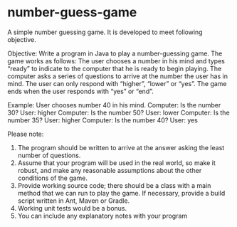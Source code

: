 number-guess-game
=================

A simple number guessing game. It is developed to meet following objective.


Objective:
Write a program in Java to play a number-guessing game. The game works as follows:
The user chooses a number in his mind and types “ready” to indicate to the computer that he is ready to begin playing.
The computer asks a series of questions to arrive at the number the user has in mind. The user can only respond with “higher”, “lower” or “yes”.
The game ends when the user responds with “yes” or “end”.
 
Example:
User chooses number 40 in his mind.
Computer: Is the number 30?
User: higher
Computer: Is the number 50?
User: lower
Computer: Is the number 35?
User: higher
Computer: Is the number 40?
User: yes
 
Please note:
1. The program should be written to arrive at the answer asking the least number of questions.
2. Assume that your program will be used in the real world, so make it robust, and make any reasonable assumptions about the other conditions of the game.
3. Provide working source code; there should be a class with a main method that we can run to play the game. If necessary, provide a build script written in Ant, Maven or Gradle.
4. Working unit tests would be a bonus.
5. You can include any explanatory notes with your program
